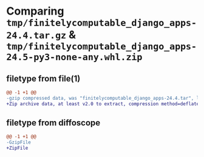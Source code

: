 # Comparing `tmp/finitelycomputable_django_apps-24.4.tar.gz` & `tmp/finitelycomputable_django_apps-24.5-py3-none-any.whl.zip`

## filetype from file(1)

```diff
@@ -1 +1 @@
-gzip compressed data, was "finitelycomputable_django_apps-24.4.tar", last modified: Tue Apr 30 04:44:41 2024, max compression
+Zip archive data, at least v2.0 to extract, compression method=deflate
```

## filetype from diffoscope

```diff
@@ -1 +1 @@
-GzipFile
+ZipFile
```

